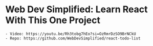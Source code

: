 # Web Dev Simplified: Learn React With This One Project
    - Video: https://youtu.be/Rh3tobg7hEo?si=OzRmrDzSO9BrNCkU
    - Repo: https://github.com/WebDevSimplified/react-todo-list
